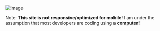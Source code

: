 ![image](https://user-images.githubusercontent.com/83192247/138021487-5e077bbd-34e3-42f8-b01a-406ee8990a21.png)

Note: __This site is not responsive/optimized for mobile!__ I am under the assumption that most developers are coding using a __computer!__
